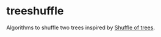 # treeshuffle

Algorithms to shuffle two trees inspired by [Shuffle of trees](https://arxiv.org/abs/1705.03638).